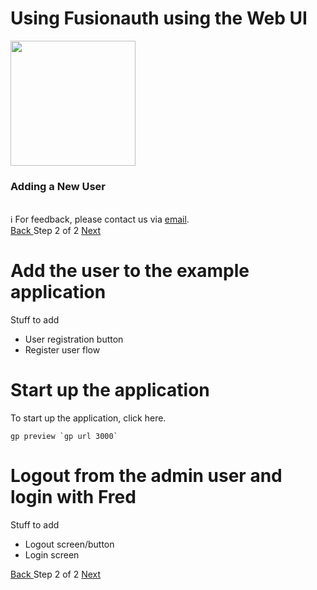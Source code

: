 # Using Fusionauth using the Web UI

<!-- TOP -->
<div class="top">
  <img src="https://cdn.prod.website-files.com/617b1b1f42c1da41aeae3413/6573599a9ea8c6ccef655afd_primary-logo.png" width=200/>
  <div class="scenario-title-section">
    <span class="scenario-title"><h3>Adding a New User</h3></span>
    <br />
    <span class="scenario-subtitle">ℹ️ For feedback, please contact us via <a href="mailto:kirsten.hunter@fusionauth.io">email</a>.</span>
  </div>
</div>

<!-- NAVIGATION -->
<div id="navigation-top" class="navigation-top">
 <a href='command:katapod.loadPage?[{"step":"step1"}]' 
   class="btn btn-dark navigation-top-left">Back
 </a>
<span class="step-count"> Step 2 of 2</span>
 <a href='command:katapod.loadPage?[{"step":"thanks-web"}]' 
    class="btn btn-dark navigation-top-right">Next
  </a>
</div>

<!-- CONTENT -->
# Add the user to the example application
Stuff to add
- User registration button
- Register user flow

# Start up the application

To start up the application, click here.

```
gp preview `gp url 3000`
```

# Logout from the admin user and login with Fred

Stuff to add
- Logout screen/button
- Login screen

<!-- NAVIGATION -->
<div id="navigation-top" class="navigation-top">
 <a href='command:katapod.loadPage?[{"step":"step1"}]' 
   class="btn btn-dark navigation-top-left">Back
 </a>
<span class="step-count"> Step 2 of 2</span>
 <a href='command:katapod.loadPage?[{"step":"thanks-web"}]' 
    class="btn btn-dark navigation-top-right">Next
  </a>
</div>


